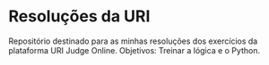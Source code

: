 # Resoluções da URI
Repositório destinado para as minhas resoluções dos exercícios da plataforma URI Judge Online.
Objetivos: Treinar a lógica e o Python.
